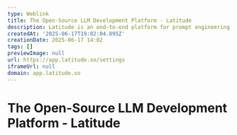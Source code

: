 ```yaml
---
type: Weblink
title: The Open-Source LLM Development Platform - Latitude
description: Latitude is an end-to-end platform for prompt engineering where domain experts can collaborate with engineers to ship and maintain production-grade LLM features.
createdAt: '2025-06-17T19:02:04.895Z'
creationDate: 2025-06-17 14:02
tags: []
previewImage: null
url: https://app.latitude.so/settings
iframeUrl: null
domain: app.latitude.so
---
```


# The Open-Source LLM Development Platform - Latitude


